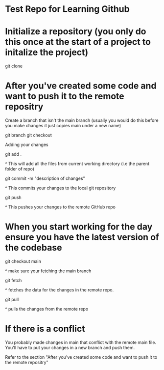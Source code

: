 # Test Repo for Learning Github

# Initialize a repository (you only do this once at the start of a project to initalize the project)

git clone <repository link>

# After you've created some code and want to push it to the remote repositry

Create a branch that isn't the main branch (usually you would do this before you make changes it just copies main under a new name)

git branch <new-branch-name>
git checkout <new-branch-name>

Adding your changes

git add .

^ This will add all the files from current working directory (i.e the parent folder of repo)

git commit -m "description of changes"

^ This commits your changes to the local git repository

git push

^ This pushes your changes to the remote GitHub repo

# When you start working for the day ensure you have the latest version of the codebase

git checkout main

^ make sure your fetching the main branch

git fetch

^ fetches the data for the changes in the remote repo.

git pull

^ pulls the changes from the remote repo

# If there is a conflict

You probably made changes in main that conflict with the remote main file. You'll have to put your changes in a new branch and push them.

Refer to the section "After you've created some code and want to push it to the remote repositry"
